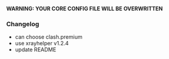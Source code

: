 **WARNING: YOUR CORE CONFIG FILE WILL BE OVERWRITTEN**
### Changelog

- can choose clash.premium
- use xrayhelper v1.2.4
- update README
